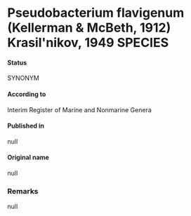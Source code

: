 # Pseudobacterium flavigenum (Kellerman & McBeth, 1912) Krasil'nikov, 1949 SPECIES

#### Status
SYNONYM

#### According to
Interim Register of Marine and Nonmarine Genera

#### Published in
null

#### Original name
null

### Remarks
null